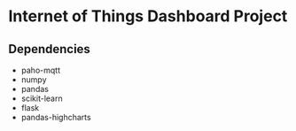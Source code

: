 # Internet of Things Dashboard Project
## Dependencies
- paho-mqtt
- numpy
- pandas
- scikit-learn
- flask
- pandas-highcharts
